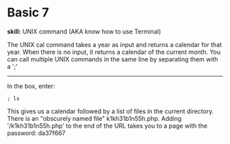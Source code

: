 # Basic 7

**skill:** UNIX command (AKA know how to use Terminal)

The UNIX cal command takes a year as input and returns a calendar for that year. When there is no input, it returns a calendar of the current month. You can call multiple UNIX commands in the same line by separating them with a ';'

---

In the box, enter:

`; ls`

This gives us a calendar followed by a list of files in the current directory. There is an "obscurely named file" k1kh31b1n55h.php. Adding '/k1kh31b1n55h.php' to the end of the URL takes you to a page with the password: da37f667
